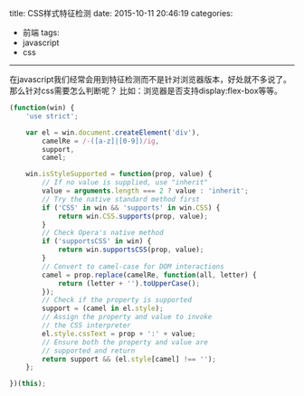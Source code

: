 title: CSS样式特征检测
date: 2015-10-11 20:46:19
categories:
- 前端
tags:
- javascript
- css
---

在javascript我们经常会用到特征检测而不是针对浏览器版本，好处就不多说了。那么针对css需要怎么判断呢？
比如：浏览器是否支持display:flex-box等等。
<!-- more -->
```javascript
(function(win) {
    'use strict';

    var el = win.document.createElement('div'),
        camelRe = /-([a-z]|[0-9])/ig,
        support,
        camel;

    win.isStyleSupported = function(prop, value) {
        // If no value is supplied, use "inherit"
        value = arguments.length === 2 ? value : 'inherit';
        // Try the native standard method first
        if ('CSS' in win && 'supports' in win.CSS) {
            return win.CSS.supports(prop, value);
        }
        // Check Opera's native method
        if ('supportsCSS' in win) {
            return win.supportsCSS(prop, value);
        }
        // Convert to camel-case for DOM interactions
        camel = prop.replace(camelRe, function(all, letter) {
            return (letter + '').toUpperCase();
        });
        // Check if the property is supported
        support = (camel in el.style);
        // Assign the property and value to invoke
        // the CSS interpreter
        el.style.cssText = prop + ':' + value;
        // Ensure both the property and value are
        // supported and return
        return support && (el.style[camel] !== '');
    };

})(this);
```